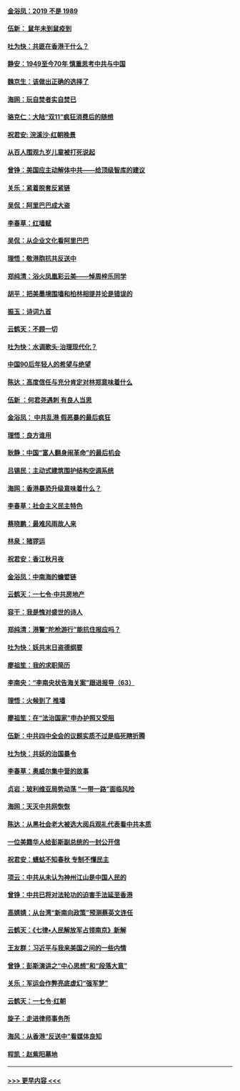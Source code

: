 #### [金浴凤：2019 不是 1989](../pages/nsc993/n11657663.md?t=11160655) 
#### [伍新： 鼠年未到鼠疫到](../pages/nsc993/n11655098.md?t=11160655) 
#### [吐为快：共匪在香港干什么？](../pages/nsc993/n11654891.md?t=11160655) 
#### [静安：1949至今70年 慎重思考中共与中国](../pages/nsc993/n11651244.md?t=11160655) 
#### [魏京生：该做出正确的选择了](../pages/nsc993/n11653084.md?t=11160655) 
#### [海网：玩自焚者实自焚已](../pages/nsc993/n11652423.md?t=11160655) 
#### [骆克仁：大陆“双11”疯狂消费后的随想](../pages/nsc993/n11652305.md?t=11160655) 
#### [祝君安: 浣溪沙·红朝晚景](../pages/nsc993/n11652258.md?t=11160655) 
#### [从百人围观九岁儿童被打死说起](../pages/nsc993/n11651030.md?t=11160655) 
#### [曾铮：美国应主动解体中共——给顶级智库的建议](../pages/nsc993/n11649888.md?t=11160655) 
#### [关乐：紧着脱套反紧链](../pages/nsc993/n11649069.md?t=11160655) 
#### [吴侃：阿里巴巴成大盗](../pages/nsc993/n11645523.md?t=11160655) 
#### [李春草：红墙赋](../pages/nsc993/n11646389.md?t=11160655) 
#### [吴侃：从企业文化看阿里巴巴](../pages/nsc993/n11645476.md?t=11160655) 
#### [理悟：敬港胞抗共反送中](../pages/nsc993/n11645466.md?t=11160655) 
#### [郑纯清：浴火凤凰彩云美——悼周梓乐同学](../pages/nsc993/n11645155.md?t=11160655) 
#### [胡平：把美墨境围墙和柏林相提并论是错误的](../pages/nsc993/n11645134.md?t=11160655) 
#### [振玉：诗词九首](../pages/nsc993/n11644081.md?t=11160655) 
#### [云鹤天：不顾一切](../pages/nsc993/n11643508.md?t=11160655) 
#### [吐为快：水调歌头·治理现代化？](../pages/nsc993/n11643485.md?t=11160655) 
#### [中国90后年轻人的希望与绝望](../pages/nsc993/n11642317.md?t=11160655) 
#### [陈达：高度信任与充分肯定对林郑意味着什么](../pages/nsc993/n11641441.md?t=11160655) 
#### [伍新 ：何君尧遇刺 有良人当思](../pages/nsc993/n11641503.md?t=11160655) 
#### [金浴凤： 中共乱港  假恶暴的最后疯狂](../pages/nsc993/n11641495.md?t=11160655) 
#### [理悟：良方谁用](../pages/nsc993/n11641463.md?t=11160655) 
#### [耿静：中国“富人翻身闹革命”的最后机会](../pages/nsc993/n11640655.md?t=11160655) 
#### [吕锡民：主动式建筑围护结构空调系统](../pages/nsc993/n11640168.md?t=11160655) 
#### [海网：香港暴恐升级意味着什么？](../pages/nsc993/n11635904.md?t=11160655) 
#### [李春草：社会主义民主特色](../pages/nsc993/n11634657.md?t=11160655) 
#### [蔡晓鹏：最难风雨故人来](../pages/nsc993/n11633145.md?t=11160655) 
#### [林泉：猪猡运](../pages/nsc993/n11631469.md?t=11160655) 
#### [祝君安：香江秋月夜](../pages/nsc993/n11631440.md?t=11160655) 
#### [金浴凤：中南海的蟾嬖链](../pages/nsc993/n11631290.md?t=11160655) 
#### [云鹤天：一七令·中共房地产](../pages/nsc993/n11630084.md?t=11160655) 
#### [容干：我是愧对盛世的诗人](../pages/nsc993/n11630059.md?t=11160655) 
#### [郑纯清：港警“陀枪游行”能抗住报应吗？](../pages/nsc993/n11629999.md?t=11160655) 
#### [吐为快：妖共末日盗德纲要](../pages/nsc993/n11628610.md?t=11160655) 
#### [廖祖笙：我的求职简历](../pages/nsc993/n11628492.md?t=11160655) 
#### [李南央：“李南央状告海关案”跟进报导（63）](../pages/nsc993/n11627039.md?t=11160655) 
#### [理悟：火候到了 推墙](../pages/nsc993/n11626917.md?t=11160655) 
#### [廖祖笙：在“法治国家”申办护照又受阻](../pages/nsc993/n11626500.md?t=11160655) 
#### [伍新：中共四中全会的议题实质不过是临死瞎折腾](../pages/nsc993/n11621774.md?t=11160655) 
#### [吐为快：共妖的治国暴令](../pages/nsc993/n11621401.md?t=11160655) 
#### [李春草：奥威尔集中营的故事](../pages/nsc993/n11621373.md?t=11160655) 
#### [贞岩：玻利维亚局势动荡 “一带一路”面临风险](../pages/nsc993/n11619480.md?t=11160655) 
#### [海网：天灭中共网恢恢](../pages/nsc993/n11618261.md?t=11160655) 
#### [陈达：从黑社会老大被选大阅兵观礼代表看中共本质](../pages/nsc993/n11618229.md?t=11160655) 
#### [一位美籍华人给彭斯副总统的一封公开信](../pages/nsc993/n11616906.md?t=11160655) 
#### [祝君安：蟪蛄不知春秋  专制不懂民主](../pages/nsc993/n11616882.md?t=11160655) 
#### [项云：中共从未认为神州江山是中国人民的](../pages/nsc993/n11616763.md?t=11160655) 
#### [曾铮：中共已将对法轮功的迫害手法延至香港](../pages/nsc993/n11616561.md?t=11160655) 
#### [高婧婧：从台湾“新南向政策”预测蔡英文连任](../pages/nsc993/n11616518.md?t=11160655) 
#### [云鹤天：《七律▪人民解放军占领南京》新解](../pages/nsc993/n11616490.md?t=11160655) 
#### [王友群：习近平与我来美国之间的一些内情](../pages/nsc993/n11615052.md?t=11160655) 
#### [曾铮：彭斯演讲之“中心思想”和“段落大意”](../pages/nsc993/n11615020.md?t=11160655) 
#### [关乐：军运会作弊亮底虚幻“强军梦”](../pages/nsc993/n11615008.md?t=11160655) 
#### [云鹤天：一七令‧红朝](../pages/nsc993/n11615000.md?t=11160655) 
#### [旋子：走进律师事务所](../pages/nsc993/n11614894.md?t=11160655) 
#### [海风：从香港“反送中”看媒体良知](../pages/nsc993/n11614480.md?t=11160655) 
#### [程凯：赵紫阳墓地](../pages/nsc993/n11614464.md?t=11160655) 

----
#### [ >>> 更早内容 <<< ](../indexes/nsc993-earlier.md)
